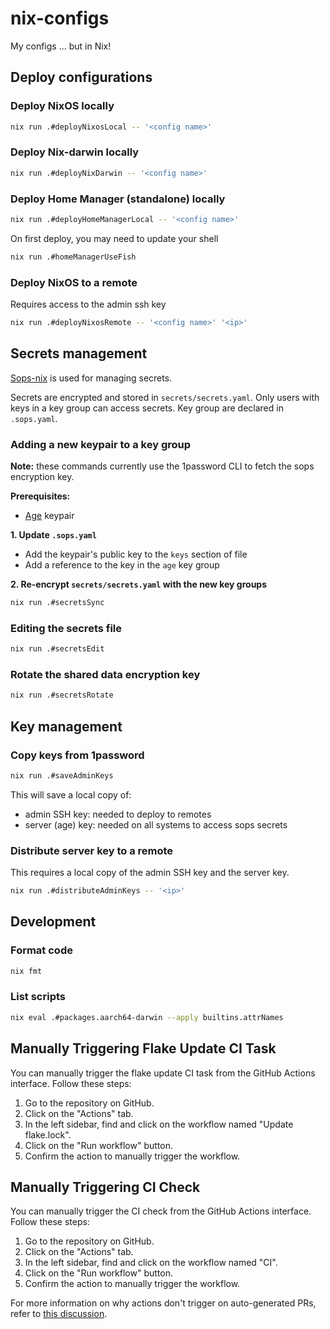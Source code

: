 # nix-configs

My configs ... but in Nix!

## Deploy configurations

### Deploy NixOS locally

```sh
nix run .#deployNixosLocal -- '<config name>'
```

### Deploy Nix-darwin locally

```sh
nix run .#deployNixDarwin -- '<config name>'
```

### Deploy Home Manager (standalone) locally

```sh
nix run .#deployHomeManagerLocal -- '<config name>'
```

On first deploy, you may need to update your shell

```sh
nix run .#homeManagerUseFish
```

### Deploy NixOS to a remote

Requires access to the admin ssh key

```sh
nix run .#deployNixosRemote -- '<config name>' '<ip>'
```

## Secrets management

[Sops-nix](https://github.com/Mic92/sops-nix) is used for managing secrets.

Secrets are encrypted and stored in `secrets/secrets.yaml`. Only users with keys
in a key group can access secrets. Key group are declared in `.sops.yaml`.

### Adding a new keypair to a key group

**Note:** these commands currently use the 1password CLI to fetch the sops
encryption key.

**Prerequisites:**

- [Age](https://github.com/FiloSottile/age) keypair

**1. Update `.sops.yaml`**

- Add the keypair's public key to the `keys` section of file
- Add a reference to the key in the `age` key group

**2. Re-encrypt `secrets/secrets.yaml` with the new key groups**

```sh
nix run .#secretsSync
```

### Editing the secrets file

```sh
nix run .#secretsEdit
```

### Rotate the shared data encryption key

```sh
nix run .#secretsRotate
```

## Key management

### Copy keys from 1password

```sh
nix run .#saveAdminKeys
```

This will save a local copy of:

- admin SSH key: needed to deploy to remotes
- server (age) key: needed on all systems to access sops secrets

### Distribute server key to a remote

This requires a local copy of the admin SSH key and the server key.

```sh
nix run .#distributeAdminKeys -- '<ip>'
```

## Development

### Format code

```sh
nix fmt
```

### List scripts

```sh
nix eval .#packages.aarch64-darwin --apply builtins.attrNames
```

## Manually Triggering Flake Update CI Task

You can manually trigger the flake update CI task from the GitHub Actions interface. Follow these steps:

1. Go to the repository on GitHub.
2. Click on the "Actions" tab.
3. In the left sidebar, find and click on the workflow named "Update flake.lock".
4. Click on the "Run workflow" button.
5. Confirm the action to manually trigger the workflow.

## Manually Triggering CI Check

You can manually trigger the CI check from the GitHub Actions interface. Follow these steps:

1. Go to the repository on GitHub.
2. Click on the "Actions" tab.
3. In the left sidebar, find and click on the workflow named "CI".
4. Click on the "Run workflow" button.
5. Confirm the action to manually trigger the workflow.

For more information on why actions don't trigger on auto-generated PRs, refer to [this discussion](https://github.com/orgs/community/discussions/55906).
